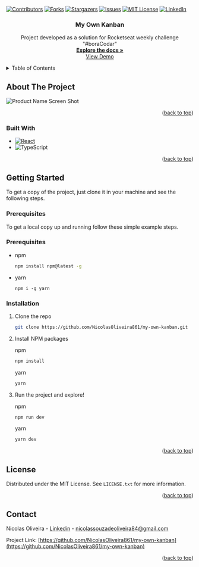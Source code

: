<a name="readme-top"></a>

[![Contributors][contributors-shield]][contributors-url]
[![Forks][forks-shield]][forks-url]
[![Stargazers][stars-shield]][stars-url]
[![Issues][issues-shield]][issues-url]
[![MIT License][license-shield]][license-url]
[![LinkedIn][linkedin-shield]][linkedin-url]

<div align="center">
<h3 align="center">My Own Kanban</h3>

  <p align="center">
    Project developed as a solution for Rocketseat weekly challenge "#boraCodar"
    <br />
    <a href="https://github.com/NicolasOliveira861/my-own-kanban"><strong>Explore the docs »</strong></a>
    <br />
    <a href="https://nicolasoliveira861.github.io/my-own-kanban/boards/1">View Demo</a>
  </p>
</div>



<!-- TABLE OF CONTENTS -->
<details>
  <summary>Table of Contents</summary>
  <ol>
    <li>
      <a href="#about-the-project">About The Project</a>
      <ul>
        <li><a href="#built-with">Built With</a></li>
      </ul>
    </li>
    <li>
      <a href="#getting-started">Getting Started</a>
      <ul>
        <li><a href="#prerequisites">Prerequisites</a></li>
        <li><a href="#installation">Installation</a></li>
      </ul>
    </li>
    <li><a href="#license">License</a></li>
    <li><a href="#contact">Contact</a></li>
  </ol>
</details>



<!-- ABOUT THE PROJECT -->
## About The Project

![Product Name Screen Shot](https://i.imgur.com/ImkV6o6.png)

<p align="right">(<a href="#readme-top">back to top</a>)</p>



### Built With

* [![React][React.js]][React-url]
* ![TypeScript](https://img.shields.io/badge/typescript-%23007ACC.svg?style=for-the-badge&logo=typescript&logoColor=white)


<p align="right">(<a href="#readme-top">back to top</a>)</p>



<!-- GETTING STARTED -->
## Getting Started

To get a copy of the project, just clone it in your machine and see the following steps.

### Prerequisites

To get a local copy up and running follow these simple example steps.

### Prerequisites

* npm
  ```sh
  npm install npm@latest -g
  ```
  
* yarn
  ```
  npm i -g yarn 
  ```


### Installation

1. Clone the repo
   ```sh
   git clone https://github.com/NicolasOliveira861/my-own-kanban.git
   ```

2. Install NPM packages
   
   npm
   ```sh
   npm install
   ```
   
   yarn
   ```sh
   yarn
   ```
   
3. Run the project and explore!
   
   npm
   ```sh
   npm run dev
   ```
   
   yarn
   ```sh
   yarn dev
   ```

<p align="right">(<a href="#readme-top">back to top</a>)</p>


<!-- LICENSE -->
## License

Distributed under the MIT License. See `LICENSE.txt` for more information.

<p align="right">(<a href="#readme-top">back to top</a>)</p>



<!-- CONTACT -->
## Contact

Nicolas Oliveira - [Linkedin][linkedin-url] - nicolassouzadeoliveira84@gmail.com

Project Link: [https://github.com/NicolasOliveira861/my-own-kanban](https://github.com/NicolasOliveira861/my-own-kanban)

<p align="right">(<a href="#readme-top">back to top</a>)</p>


<!-- MARKDOWN LINKS & IMAGES -->
<!-- https://www.markdownguide.org/basic-syntax/#reference-style-links -->
[contributors-shield]: https://img.shields.io/github/contributors/NicolasOliveira861/my-own-kanban.svg?style=for-the-badge
[contributors-url]: https://github.com/NicolasOliveira861/my-own-kanban/graphs/contributors
[forks-shield]: https://img.shields.io/github/forks/NicolasOliveira861/my-own-kanban.svg?style=for-the-badge
[forks-url]: https://github.com/NicolasOliveira861/my-own-kanban/network/members
[stars-shield]: https://img.shields.io/github/stars/NicolasOliveira861/my-own-kanban.svg?style=for-the-badge
[stars-url]: https://github.com/NicolasOliveira861/my-own-kanban/stargazers
[issues-shield]: https://img.shields.io/github/issues/NicolasOliveira861/my-own-kanban.svg?style=for-the-badge
[issues-url]: https://github.com/NicolasOliveira861/my-own-kanban/issues
[license-shield]: https://img.shields.io/github/license/NicolasOliveira861/my-own-kanban.svg?style=for-the-badge
[license-url]: https://github.com/NicolasOliveira861/my-own-kanban/blob/master/LICENSE.txt
[linkedin-shield]: https://img.shields.io/badge/-LinkedIn-black.svg?style=for-the-badge&logo=linkedin&colorB=555
[linkedin-url]: https://www.linkedin.com/in/nicolas-souza-de-oliveira/
[product-screenshot]: images/screenshot.png
[Next.js]: https://img.shields.io/badge/next.js-000000?style=for-the-badge&logo=nextdotjs&logoColor=white
[Next-url]: https://nextjs.org/
[React.js]: https://img.shields.io/badge/React-20232A?style=for-the-badge&logo=react&logoColor=61DAFB
[React-url]: https://reactjs.org/
[Vue.js]: https://img.shields.io/badge/Vue.js-35495E?style=for-the-badge&logo=vuedotjs&logoColor=4FC08D
[Vue-url]: https://vuejs.org/
[Angular.io]: https://img.shields.io/badge/Angular-DD0031?style=for-the-badge&logo=angular&logoColor=white
[Angular-url]: https://angular.io/
[Svelte.dev]: https://img.shields.io/badge/Svelte-4A4A55?style=for-the-badge&logo=svelte&logoColor=FF3E00
[Svelte-url]: https://svelte.dev/
[Laravel.com]: https://img.shields.io/badge/Laravel-FF2D20?style=for-the-badge&logo=laravel&logoColor=white
[Laravel-url]: https://laravel.com
[Bootstrap.com]: https://img.shields.io/badge/Bootstrap-563D7C?style=for-the-badge&logo=bootstrap&logoColor=white
[Bootstrap-url]: https://getbootstrap.com
[JQuery.com]: https://img.shields.io/badge/jQuery-0769AD?style=for-the-badge&logo=jquery&logoColor=white
[JQuery-url]: https://jquery.com 
